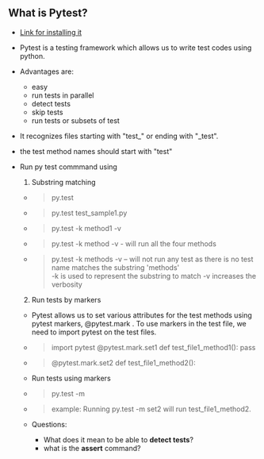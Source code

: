 ## What is Pytest?
* [Link for installing it](https://www.guru99.com/pytest-tutorial.html)  

* Pytest is a testing framework which allows us to write test codes using python.  

* Advantages are:
    * easy
    * run tests in parallel
    * detect tests
    * skip tests
    * run tests or subsets of test

* It recognizes files starting with "test_" or ending with "_test".
* the test method names should start with "test"

* Run py test commmand using   
  1. Substring matching 
    *  >py.test  
    *  >py.test test_sample1.py  
    *  >py.test -k method1 -v  
    *  >py.test -k method -v - will run all the four methods  
    *  >py.test -k methods -v – will not run any test as there is no test name matches the substring 'methods'  
-k <expression> is used to represent the substring to match
-v increases the verbosity  

  2. Run tests by markers  
    * Pytest allows us to set various attributes for the test methods using pytest markers, @pytest.mark . To use markers in the test file, we need to import pytest on the test files.  
    *  >import pytest
@pytest.mark.set1
def test_file1_method1(): pass  

  *  >@pytest.mark.set2
def test_file1_method2():  

  *   Run tests using markers
    *  >py.test -m <name>  
    *  >example: Running py.test -m set2 will run test_file1_method2.  
  * Questions:
    * What does it mean to be able to __detect tests__?
    * what is the __assert__ command?
